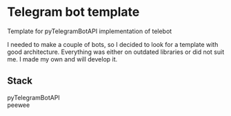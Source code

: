 # Telegram bot template
Template for pyTelegramBotAPI implementation of telebot

I needed to make a couple of bots, so I decided to look for a template with good architecture.
Everything was either on outdated libraries or did not suit me.
I made my own and will develop it.

Stack
-------------
pyTelegramBotAPI  
peewee